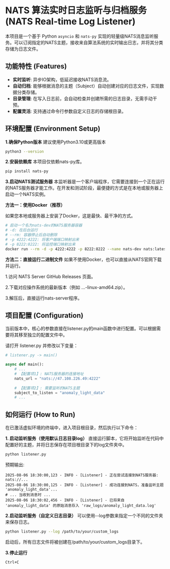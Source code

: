 # NATS 算法实时日志监听与归档服务 (NATS Real-time Log Listener)

本项目是一个基于 Python `asyncio` 和 `nats-py` 实现的轻量级NATS消息监听服务。可以订阅指定的NATS主题，接收来自算法系统的实时输出日志，并将其分类存储为日志文件。

## 功能特性 (Features)

-   **实时监听**: 异步IO架构，低延迟接收NATS消息流。
-   **自动归档**: 能够根据消息的主题（Subject）自动创建对应的日志文件，实现数据分类存储。
-   **目录管理**: 在写入日志前，会自动检查并创建所需的日志目录，无需手动干预。
-   **配置灵活**: 支持通过命令行参数自定义日志的存储根目录。

## 环境配置 (Environment Setup)

**1.确保Python版本**
建议使用Python3.10或更高版本
```bash
python3 --version
```

**2.安装依赖库**
本项目仅依赖nats-py库。
```bash
pip install nats-py
```

**3.启动NATS测试服务器**
本监听器是一个客户端程序，它需要连接到一个正在运行的NATS服务器才能工作。在开发和测试阶段，最便捷的方式是在本地或服务器上启动一个NATS实例。

**方法一：使用Docker（推荐）**

如果您本地或服务器上安装了Docker，这是最快、最干净的方式。

```bash
# 启动一个名为nats-dev的NATS服务器容器
# -d: 在后台运行
# --rm: 容器停止后自动删除
# -p 4222:4222: 将客户端端口映射出来
# -p 8222:8222: 将监控端口映射出来
docker run --rm -d -p 4222:4222 -p 8222:8222 --name nats-dev nats:latest
```

**方法二：直接运行二进制文件**
如果不使用Docker，也可以直接从NATS官网下载并运行。

1.访问 NATS Server GitHub Releases 页面。

2.下载对应操作系统的最新版本（例如 ...-linux-amd64.zip）。

3.解压后，直接运行nats-server程序。

## 项目配置 (Configuration)

当前版本中，核心的参数直接在listener.py的main函数中进行配置。可以根据需要将其移至独立的配置文件中。

请打开 listener.py 并修改以下变量：

```python
# listener.py -> main()

async def main():
    # ...
    # 【配置项1】: NATS服务器的连接地址
    nats_url = "nats://47.108.226.49:4222"
    
    # 【配置项2】: 需要监听的NATS主题
    subject_to_listen = "anomaly_light_data"
    # ...
```

## 如何运行 (How to Run)
在已激活虚拟环境的终端中，进入项目根目录，然后执行以下命令：

**1. 启动监听服务（使用默认日志目录log）**
直接运行脚本，它将开始监听在代码中配置好的主题，并将日志保存在项目根目录下的log文件夹中。
```bash
python listener.py
```
预期输出:
```
2025-08-06 18:30:00,123 - INFO - [Listener] - 正在尝试连接到NATS服务器: nats://...
2025-08-06 18:30:00,125 - INFO - [Listener] - 成功连接到NATS，准备监听主题 'anomaly_light_data'...
# ... 当收到消息时 ...
2025-08-06 18:30:02,456 - INFO - [Listener] - 已将来自 'anomaly_light_data' 的原始消息存入 'raw_logs/anomaly_light_data.log'
```

**2.启动监听服务（自定义日志目录）**
可以使用--log参数来指定一个不同的文件夹来保存日志。
```bash
python listener.py --log /path/to/your/custom_logs
```
启动后，所有日志文件将被创建在/path/to/your/custom_logs目录下。

**3.停止运行**
```bash
Ctrl+C
```
